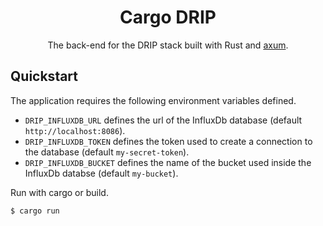 <div align="center">

# Cargo DRIP

The back-end for the DRIP stack built with Rust and [axum](https://github.com/tokio-rs/axum).

</div>

## Quickstart

The application requires the following environment variables defined.

- `DRIP_INFLUXDB_URL` defines the url of the InfluxDb database (default `http://localhost:8086`).
- `DRIP_INFLUXDB_TOKEN` defines the token used to create a connection to the database (default `my-secret-token`).
- `DRIP_INFLUXDB_BUCKET` defines the name of the bucket used inside the InfluxDb databse (default `my-bucket`).

Run with cargo or build.

```bash
$ cargo run
```
